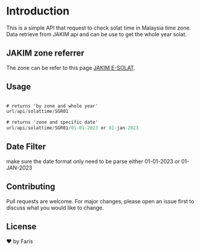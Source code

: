 # Introduction

This is a simple API that 
request to check solat time in Malaysia time zone. Data retrieve from JAKIM api and can be use to get the whole year solat.
## JAKIM zone referrer

The zone can be refer to this page [JAKIM E-SOLAT](https://www.e-solat.gov.my/index.php?siteId=24&pageId=24).

## Usage

```csharp

# returns 'by zone and whole year'
url/api/solattime/SGR01

# returns 'zone and specific date'
url/api/solattime/SGR01/01-01-2023 or 01-jan-2023

```
## Date Filter
make sure the date format only need to be parse either 01-01-2023 or 01-JAN-2023

## Contributing

Pull requests are welcome. For major changes, please open an issue first
to discuss what you would like to change.

## License
❤️ by Faris